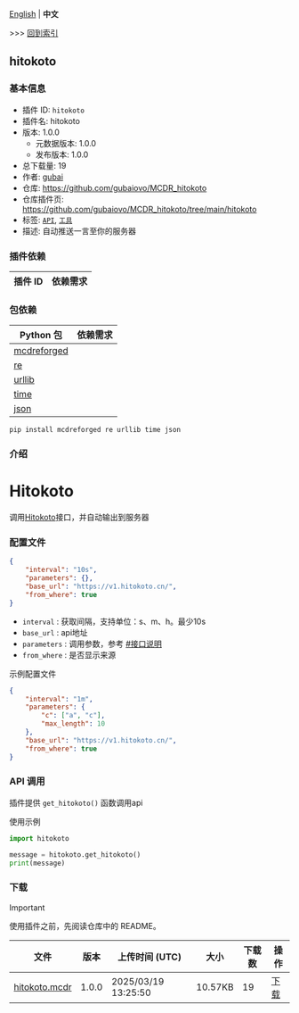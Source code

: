 [English](readme.md) | **中文**

\>\>\> [回到索引](/readme-zh_cn.md)

## hitokoto

### 基本信息

- 插件 ID: `hitokoto`
- 插件名: hitokoto
- 版本: 1.0.0
  - 元数据版本: 1.0.0
  - 发布版本: 1.0.0
- 总下载量: 19
- 作者: [gubai](https://github.com/gubaiovo)
- 仓库: https://github.com/gubaiovo/MCDR_hitokoto
- 仓库插件页: https://github.com/gubaiovo/MCDR_hitokoto/tree/main/hitokoto
- 标签: [`API`](/labels/api/readme-zh_cn.md), [`工具`](/labels/tool/readme-zh_cn.md)
- 描述: 自动推送一言至你的服务器

### 插件依赖

| 插件 ID | 依赖需求 |
| --- | --- |

### 包依赖

| Python 包 | 依赖需求 |
| --- | --- |
| [mcdreforged](https://pypi.org/project/mcdreforged) |  |
| [re](https://pypi.org/project/re) |  |
| [urllib](https://pypi.org/project/urllib) |  |
| [time](https://pypi.org/project/time) |  |
| [json](https://pypi.org/project/json) |  |

```
pip install mcdreforged re urllib time json
```

### 介绍

# Hitokoto
调用[Hitokoto](https://hitokoto.cn/)接口，并自动输出到服务器

### 配置文件

```json
{
    "interval": "10s",
    "parameters": {},
    "base_url": "https://v1.hitokoto.cn/",
    "from_where": true
}
```

- `interval` : 获取间隔，支持单位：s、m、h。最少10s
- `base_url` : api地址
- `parameters` : 调用参数，参考 [#接口说明](https://developer.hitokoto.cn/sentence/#%E6%8E%A5%E5%8F%A3%E8%AF%B4%E6%98%8E)
- `from_where` : 是否显示来源

示例配置文件

```json
{
    "interval": "1m",
    "parameters": {
        "c": ["a", "c"],
        "max_length": 10
    },
    "base_url": "https://v1.hitokoto.cn/",
    "from_where": true
}
```



### API 调用

插件提供 `get_hitokoto()` 函数调用api

使用示例

```python
import hitokoto

message = hitokoto.get_hitokoto()
print(message)
```


### 下载

> [!IMPORTANT]
> 使用插件之前，先阅读仓库中的 README。

| 文件 | 版本 | 上传时间 (UTC) | 大小 | 下载数 | 操作 |
| --- | --- | --- | --- | --- | --- |
| [hitokoto.mcdr](https://github.com/gubaiovo/MCDR_hitokoto/releases/tag/v1.0.0) | 1.0.0 | 2025/03/19 13:25:50 | 10.57KB | 19 | [下载](https://github.com/gubaiovo/MCDR_hitokoto/releases/download/v1.0.0/hitokoto.mcdr) |


